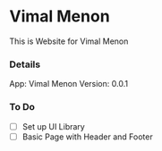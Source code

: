 # Vimal Menon
This is Website for Vimal Menon

### Details
App: Vimal Menon
Version: 0.0.1

### To Do
- [ ] Set up UI Library
- [ ] Basic Page with Header and Footer